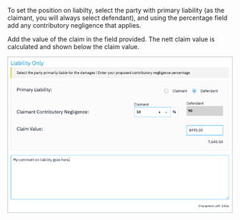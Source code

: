 To set the position on liabilty, select the party with primary liability (as the claimant, you will always select defendant), and using the percentage field add any contributory negligence that applies.

Add the value of the claim in the field provided. The nett claim value is calculated and shown below the claim value.

![Set Liability Position](../../assets/set-liability-position.png)